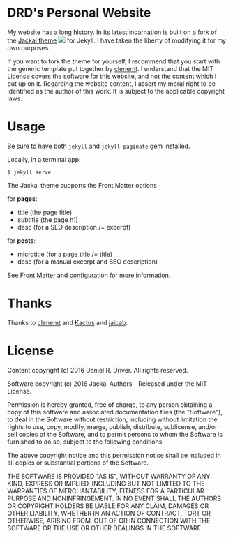# DRD's Personal Website

My website has a long history. In its latest incarnation is built on a
fork of the [Jackal theme][1] ![](https://img.shields.io/npm/l/express.svg?maxAge=2592000?style=flat-square)
for Jekyll. I have taken the liberty of modifying it for my own purposes.

If you want to fork the theme for yourself, I recommend that you start
with the generic template put together by [clenemt][1]. I understand
that the MIT License covers the software for this website, and not the
content which I put up on it. Regarding the website content, I assert my
moral right to be identified as the author of this work. It is subject
to the applicable copyright laws.

[1]: https://github.com/clenemt/jackal

# Usage

Be sure to have both `jekyll` and `jekyll-paginate` gem installed.

Locally, in a terminal app:

```
$ jekyll serve
```

The Jackal theme supports the Front Matter options

for **pages**:
* title (the page title)
* subtitle (the page h1)
* desc (for a SEO description /= excerpt)

for **posts**:
* microtitle (for a page title /= title)
* desc (for a manual excerpt and SEO description)

See [Front Matter](https://jekyllrb.com/docs/frontmatter/) and [configuration](https://jekyllrb.com/docs/configuration/) for more information.

# Thanks

Thanks to [clenemt][1] and [Kactus](https://github.com/nickbalestra/kactus) and [jaicab]( https://github.com/jaicab/jaicab.github.io).

# License

Content copyright (c) 2016 Daniel R. Driver. All rights reserved.

Software copyright (c) 2016 Jackal Authors - Released under the MIT License.

Permission is hereby granted, free of charge, to any person obtaining a copy of this software and associated documentation files (the "Software"), to deal in the Software without restriction, including without limitation the rights to use, copy, modify, merge, publish, distribute, sublicense, and/or sell copies of the Software, and to permit persons to whom the Software is furnished to do so, subject to the following conditions:

The above copyright notice and this permission notice shall be included in all copies or substantial portions of the Software.

THE SOFTWARE IS PROVIDED "AS IS", WITHOUT WARRANTY OF ANY KIND, EXPRESS OR IMPLIED, INCLUDING BUT NOT LIMITED TO THE WARRANTIES OF MERCHANTABILITY, FITNESS FOR A PARTICULAR PURPOSE AND NONINFRINGEMENT. IN NO EVENT SHALL THE AUTHORS OR COPYRIGHT HOLDERS BE LIABLE FOR ANY CLAIM, DAMAGES OR OTHER LIABILITY, WHETHER IN AN ACTION OF CONTRACT, TORT OR OTHERWISE, ARISING FROM, OUT OF OR IN CONNECTION WITH THE SOFTWARE OR THE USE OR OTHER DEALINGS IN THE SOFTWARE.
